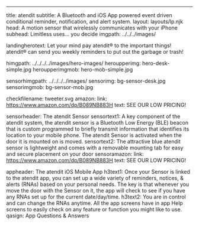 ---
title: atendit
subtitle: A Bluetooth and iOS App powered event driven conditional reminder, notification, and alert system.
layout: layouts/lp.njk
head: A motion sensor that wirelessly communicates with your iPhone
subhead: Limitless uses... you decide
imgpath: ../../../images/

landingherotext: Let your mind pay atendit® to the important things! atendit® can send you weekly reminders to put out the garbage or trash!

himgpath: ../../../../images/hero-images/
heroupperimg: hero-desk-simple.jpg
heroupperimgmob: hero-mob-simple.jpg

sensorhimgpath: ../../../../images/
sensorimg: bg-sensor-desk.jpg
sensorimgmob: bg-sensor-mob.jpg

checkfilename: tweeter.svg
amazon:
    link: https://www.amazon.com/dp/B089NB883H
    text: SEE OUR LOW PRICING!


sensorheader: The atendit Sensor
sensortext1: A key component of the atendit system, the atendit sensor is a Bluetooth Low Energy (BLE) beacon that is custom programmed to briefly transmit information that identifies its location to your mobile phone. The atendit Sensor is activated when the door it is mounted on is moved.
sensortext2: The attractive blue atendit sensor is lightweight and comes with a removable mounting tab for easy and secure placement on your door
sensoramazon:
    link: https://www.amazon.com/dp/B089NB883H
    text: SEE OUR LOW PRICING!


appheader: The atendit iOS Mobile App
h3text1: Once your Sensor is linked to the atendit app, you can set up a wide variety of reminders, notices, & alerts (RNAs) based on your personal needs.  The key is that whenever you move the door with the Sensor on it, the app will check to see if you have any RNAs set up for the current date/day/time.
h3text2: You are in control and can change the RNAs anytime.  All the app screens have in app Help screens to easily check on any feature or function you might like to use.
qasign: App Questions & Answers    